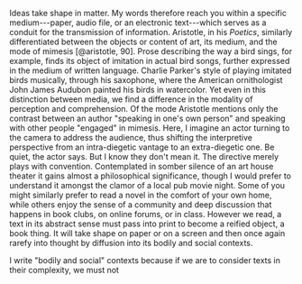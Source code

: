 Ideas take shape in matter. My words therefore reach you within a specific medium---paper,
audio file, or an electronic text---which serves as a conduit for the transmission of
information. Aristotle, in his *Poetics*, similarly differentiated between the objects or
content of art, its medium, and the mode of mimesis [@aristotle, 90]. Prose describing the way
a bird sings, for example, finds its object of imitation in actual bird songs, further
expressed in the medium of written language. Charlie Parker's style of playing imitated birds
musically, through his saxophone, where the American ornithologist John James Audubon painted
his birds in watercolor. Yet even in this distinction between media, we find a difference in
the modality of perception and comprehension. Of the mode Aristotle mentions only the contrast
between an author "speaking in one's own person" and speaking with other people "engaged" in
mimesis.  Here, I imagine an actor turning to the camera to address the audience, thus shifting
the interpretive perspective from an intra-diegetic vantage to an extra-diegetic one. Be quiet,
the actor says. But I know they don't mean it. The directive merely plays with convention.
Contemplated in somber silence of an art house theater it gains almost a philosophical
significance, though I would prefer to understand it amongst the clamor of a local pub movie
night. Some of you might similarly prefer to read a novel in the comfort of your own home,
while others enjoy the sense of a community and deep discussion that happens in book clubs, on
online forums, or in class. However we read, a text in its abstract sense must pass into print
to become a reified object, a book thing. It will take shape on paper or on a screen and then
once again rarefy into thought by diffusion into its bodily and social contexts.

I write "bodily and social" contexts because if we are to consider texts in their complexity,
we must not 

